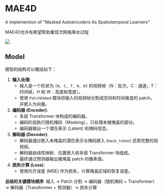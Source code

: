 # MAE4D
A implemention of "Masked Autoencoders As Spatiotemporal Learners"

MAE4D也许有希望帮助重现次网格降水过程

![](https://imagecollection.oss-cn-beijing.aliyuncs.com/office/20241116223111.png)

## Model

模型的结构可以概括如下：

1. **输入处理**:
   - 输入是一个形状为 `[N, C, T, H, W]` 的视频帧（N：批次，C：通道，T：时间帧，H 和 W：高度和宽度）。
   - 使用 `PatchEmbed` 模块将输入的视频帧分割成空间和时间维度的 patch，并嵌入为向量。
2. **编码器 (Encoder)**:
   - 多层 Transformer 块构成的编码器。
   - 编码阶段执行随机掩码（Masking），只处理未被掩盖的部分。
   - 编码器输出一个潜在表示 (Latent) 和掩码信息。
3. **解码器 (Decoder)**:
   - 解码器通过嵌入未掩盖的潜在表示与掩码嵌入 (`mask_token`) 还原完整的视频帧。
   - 解码器由线性映射、位置嵌入和多层 Transformer 块组成。
   - 最终通过预测器输出被掩盖 patch 的像素值。
4. **损失计算 (Loss)**:
   - 使用均方误差 (MSE) 作为损失，计算掩盖区域的恢复误差。

**总结的关键模块顺序**: 输入 → Patch 分割 → 编码器（随机掩码 + Transformer）→ 解码器（Transformer + 预测器）→ 损失计算
